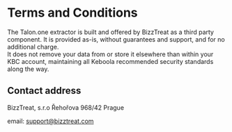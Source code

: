 # Terms and Conditions

The Talon.one extractor is built and offered by BizzTreat as a third party component. It is provided as-is, without guarantees and support, and for no additional charge.  
It does not remove your data from or store it elsewhere than within your KBC account, maintaining all Keboola recommended security standards along the way.

## Contact address

BizzTreat, s.r.o
Řehořova 968/42
Prague

email: support@bizztreat.com
